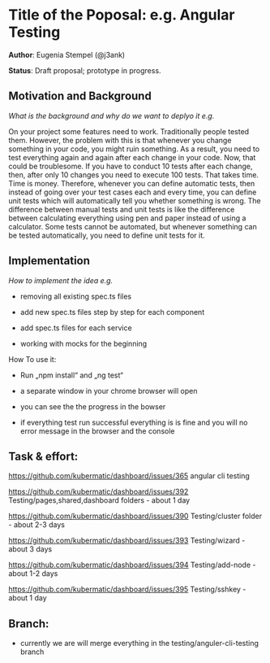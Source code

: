 # Title of the Poposal: e.g. **Angular Testing**

**Author**: Eugenia Stempel (@j3ank)

**Status**: Draft proposal; prototype in progress.


## Motivation and Background

*What is the background and why do we want to deplyo it e.g.*

On your project some features need to work. Traditionally people tested them. However, the problem with this is that whenever you change something in your code, you might ruin something. As a result, you need to test everything again and again after each change in your code. Now, that could be troublesome. If you have to conduct 10 tests after each change, then, after only 10 changes you need to execute 100 tests. That takes time. Time is money. Therefore, whenever you can define automatic tests, then instead of going over your test cases each and every time, you can define unit tests which will automatically tell you whether something is wrong. The difference between manual tests and unit tests is like the difference between calculating everything using pen and paper instead of using a calculator. Some tests cannot be automated, but whenever something can be tested automatically, you need to define unit tests for it.


## Implementation

*How to implement the idea e.g.*

* removing all existing spec.ts files

* add new spec.ts files step by step for each component

* add spec.ts files for each service

* working with mocks for the beginning


How To use it:

* Run „npm install“ and „ng test“

* a separate window in your chrome browser will open

* you can see the the progress in the bowser

* if everything test run successful everything is is fine and you will no error message in the browser and the console


## Task & effort:

https://github.com/kubermatic/dashboard/issues/365 angular cli testing

https://github.com/kubermatic/dashboard/issues/392 Testing/pages,shared,dashboard folders - about 1 day

https://github.com/kubermatic/dashboard/issues/390 Testing/cluster folder - about 2-3 days

https://github.com/kubermatic/dashboard/issues/393 Testing/wizard - about 3 days

https://github.com/kubermatic/dashboard/issues/394 Testing/add-node -  about 1-2 days

https://github.com/kubermatic/dashboard/issues/395 Testing/sshkey - about 1 day


## Branch:

* currently we are will merge everything in the testing/anguler-cli-testing branch

